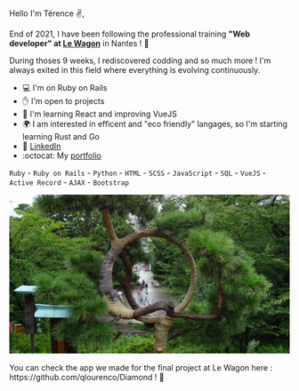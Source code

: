 Hello I'm Térence ✌️,

End of 2021, I have been following the professional training **"Web developer" at [Le Wagon](https://www.lewagon.com/fr)** in Nantes ! :train:  

During thoses 9 weeks, I rediscovered codding and so much more ! I'm always exited in this field where everything is evolving continuously.

- 💻 I'm on Ruby on Rails
- ✋ I'm open to projects
- 📘 I'm learning React and improving VueJS
- 🌍 I am interested in efficent and "eco friendly" langages, so I'm starting learning Rust and Go
- 👤 [LinkedIn](https://www.linkedin.com/in/tvn-terence/)
- :octocat: My [portfolio](https://truong-terence.github.io/Portfolio.github.io/)  
  
`Ruby` - `Ruby on Rails` - `Python` - `HTML` - `SCSS` - `JavaScript` - `SQL` - `VueJS` - `Active Record` - `AJAX` - `Bootstrap`

<p align="center"> <img src="https://github.com/Truong-Terence/Truong-Terence/blob/main/img/cover.jpg" alt="drawing" width="600"/> </p>
<!-- ![Cover](https://github.com/Truong-Terence/Truong-Terence/blob/main/img/cover.jpg) -->
You can check the app we made for the final project at Le Wagon here : https://github.com/qlourenco/Diamond ! 💎



